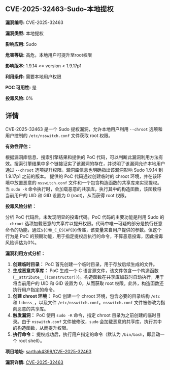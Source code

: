 ## CVE-2025-32463-Sudo-本地提权

**漏洞编号:** CVE-2025-32463

**漏洞类型:** 本地提权

**影响应用:** Sudo

**危害等级:** 高危，本地用户可提升至root权限

**影响版本:** 1.9.14 <= version < 1.9.17p1

**利用条件:** 需要本地用户权限

**POC 可用性:** 是

**投毒风险:** 0%

## 详情

CVE-2025-32463 是一个 Sudo 提权漏洞，允许本地用户利用 `--chroot` 选项和用户控制的 `/etc/nsswitch.conf` 文件获取 root 权限。

**有效性评估：**

根据漏洞库信息、搜索引擎结果和提供的 PoC 代码，可以判断此漏洞利用方法有效。搜索引擎结果中多个链接证实了该漏洞的存在，并说明了该漏洞允许本地用户通过 `--chroot` 选项提升权限。漏洞库信息也明确指出该漏洞影响 Sudo 1.9.14 到 1.9.17p1 之前的版本。
提供的 PoC 代码通过创建临时的 chroot 环境，并在该环境中放置恶意的 `nsswitch.conf` 文件和一个包含构造函数的共享库来实现提权。当 `sudo -R` 命令执行时，会加载恶意的共享库，执行其中的构造函数，该函数将当前用户的 UID 和 GID 设置为 0 (root)，从而获得 root 权限。

**投毒风险分析：**

分析 PoC 代码后，未发现明显的投毒代码。PoC 代码的主要功能是利用 Sudo 的 `--chroot` 选项加载恶意的共享库以提升权限。代码中唯一可疑的部分是执行任意命令的功能，通过`${CMD_C_ESCAPED}`传递，该变量来自用户提供的参数。但这个行为是 PoC 的预期功能，用于指定提权后执行的命令，不算恶意投毒，因此投毒风险评估为0%。

**漏洞利用方式分析：**

1.  **创建临时目录：** PoC 首先创建一个临时目录，用于存放后续生成的文件。
2.  **生成恶意共享库：** PoC 生成一个 C 语言源文件，该文件包含一个构造函数 (`__attribute__((constructor))`)。构造函数在共享库加载时自动执行，用于将当前用户的 UID 和 GID 设置为 0，从而获取 root 权限。此外，构造函数还执行用户指定的命令。
3.  **创建 chroot 环境：** PoC 创建一个 chroot 环境，包含必要的目录结构 `/etc` 和 `libnss_`，以及文件 `/etc/nsswitch.conf`。`nsswitch.conf` 文件被修改为指向恶意的共享库。
4.  **触发漏洞：** PoC 使用 `sudo -R` 命令，指定 chroot 目录为之前创建的临时目录。由于 `nsswitch.conf` 文件被修改，`sudo` 会加载恶意的共享库，执行其中的构造函数，从而提升权限。
5.  **执行命令：** 提权成功后，执行用户指定的命令（默认为 `/bin/bash`，即启动一个 root shell）。

**项目地址:** [sarthak4399/CVE-2025-32463](https://github.com/sarthak4399/CVE-2025-32463)

**漏洞详情:** [CVE-2025-32463](https://nvd.nist.gov/vuln/detail/CVE-2025-32463)